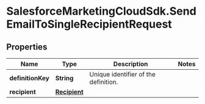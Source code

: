 # SalesforceMarketingCloudSdk.SendEmailToSingleRecipientRequest

## Properties
Name | Type | Description | Notes
------------ | ------------- | ------------- | -------------
**definitionKey** | **String** | Unique identifier of the definition. | 
**recipient** | [**Recipient**](Recipient.md) |  | 



